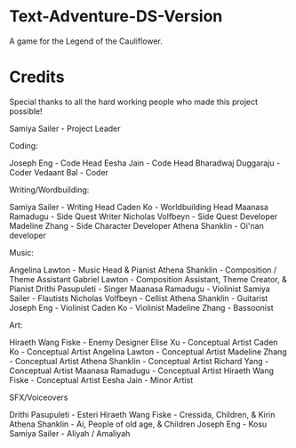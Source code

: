 # Text-Adventure-DS-Version
A game for the Legend of the Cauliflower.

# Credits
Special thanks to all the hard working people who made this project possible!

Samiya Sailer - Project Leader

Coding:

Joseph Eng - Code Head
Eesha Jain - Code Head
Bharadwaj Duggaraju - Coder
Vedaant Bal - Coder

Writing/Wordbuilding:

Samiya Sailer - Writing Head
Caden Ko - Worldbuilding Head
Maanasa Ramadugu - Side Quest Writer
Nicholas Volfbeyn - Side Quest Developer
Madeline Zhang - Side Character Developer
Athena Shanklin - Oi'nan developer

Music:

Angelina Lawton - Music Head & Pianist
Athena Shanklin - Composition / Theme Assistant
Gabriel Lawton - Composition Assistant, Theme Creator, & Pianist
Drithi Pasupuleti - Singer
Maanasa Ramadugu - Violinist
Samiya Sailer - Flautists
Nicholas Volfbeyn - Cellist
Athena Shanklin - Guitarist
Joseph Eng - Violinist
Caden Ko - Violinist
Madeline Zhang - Bassoonist

Art:

Hiraeth Wang Fiske - Enemy Designer
Elise Xu - Conceptual Artist
Caden Ko - Conceptual Artist
Angelina Lawton - Conceptual Artist
Madeline Zhang - Conceptual Artist
Athena Shanklin - Conceptual Artist
Richard Yang - Conceptual Artist
Maanasa Ramadugu - Conceptual Artist
Hiraeth Wang Fiske - Conceptual Artist
Eesha Jain - Minor Artist


SFX/Voiceovers

Drithi Pasupuleti - Esteri
Hiraeth Wang Fiske - Cressida, Children, & Kirin
Athena Shanklin - Ai, People of old age, & Children
Joseph Eng - Kosu
Samiya Sailer - Aliyah / Amaliyah
